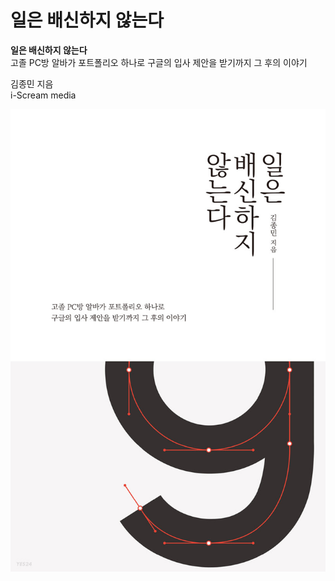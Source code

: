 # 일은 배신하지 않는다

**일은 배신하지 않는다**  
고졸 PC방 알바가 포트폴리오 하나로 구글의 입사 제안을 받기까지 그 후의 이야기

김종민 지음  
i-Scream media

![일은-배신하지-않는다](../../images/일은-배신하지-않는다.jpeg)
